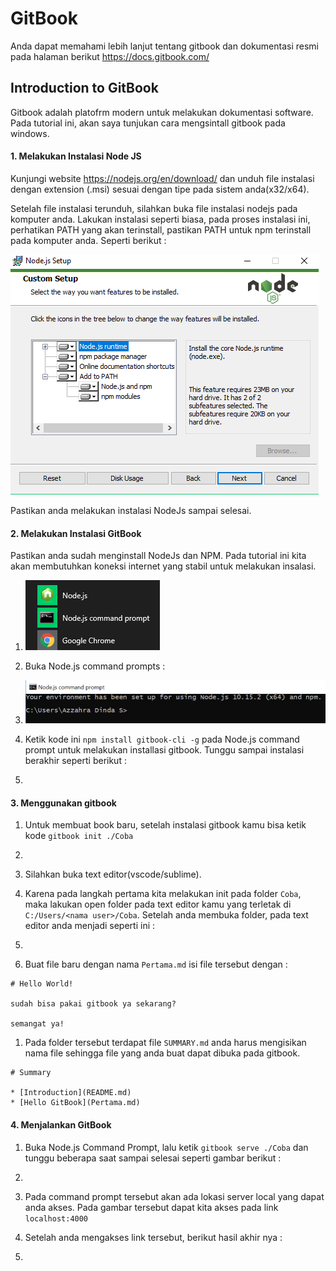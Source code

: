 # GitBook
Anda dapat memahami lebih lanjut tentang gitbook dan dokumentasi resmi pada halaman berikut https://docs.gitbook.com/

## Introduction to GitBook
Gitbook adalah platofrm modern untuk melakukan dokumentasi software. Pada tutorial ini, akan saya tunjukan cara mengsintall gitbook
pada windows.

#### 1. Melakukan Instalasi Node JS
Kunjungi website https://nodejs.org/en/download/ dan unduh file instalasi dengan extension (.msi) sesuai dengan tipe pada sistem anda(x32/x64).

Setelah file instalasi terunduh, silahkan buka file instalasi nodejs pada komputer anda. Lakukan instalasi seperti biasa, pada proses instalasi ini, perhatikan PATH yang akan terinstall, pastikan PATH untuk npm terinstall pada komputer anda. Seperti berikut :

![PATH Setting](No4.PNG)

Pastikan anda melakukan instalasi NodeJs sampai selesai.

#### 2. Melakukan Instalasi GitBook
Pastikan anda sudah menginstall NodeJs dan NPM. Pada tutorial ini kita akan membutuhkan koneksi internet yang stabil untuk melakukan insalasi.
1. ![Node.js Command Prompt 1](No5.png)

1. Buka Node.js command prompts :

1. ![Node.js Command Prompt 2](No2.PNG)

1. Ketik kode ini `npm install gitbook-cli -g` pada Node.js command prompt untuk melakukan installasi gitbook. Tunggu sampai instalasi berakhir seperti berikut :

1. 


#### 3. Menggunakan gitbook
1. Untuk membuat book baru, setelah instalasi gitbook kamu bisa ketik kode `gitbook init ./Coba`

1.

1. Silahkan buka text editor(vscode/sublime).

1. Karena pada langkah pertama kita melakukan init pada folder `Coba`, maka lakukan open folder pada text editor kamu yang terletak di ``C:/Users/<nama user>/Coba``. Setelah anda membuka folder, pada text editor anda menjadi seperti ini :
1.

1. Buat file baru dengan nama `Pertama.md` isi file tersebut dengan :

```
# Hello World!

sudah bisa pakai gitbook ya sekarang?

semangat ya!

```

1. Pada folder tersebut terdapat file ```SUMMARY.md``` anda harus mengisikan nama file sehingga file yang anda buat dapat dibuka pada gitbook.

```
# Summary

* [Introduction](README.md)
* [Hello GitBook](Pertama.md)

```

#### 4. Menjalankan GitBook
1. Buka Node.js Command Prompt, lalu ketik `gitbook serve ./Coba` dan tunggu beberapa saat sampai selesai seperti gambar berikut :

1.

1. Pada command prompt tersebut akan ada lokasi server local yang dapat anda akses. Pada gambar tersebut dapat kita akses pada link ```localhost:4000```

1. Setelah anda mengakses link tersebut, berikut hasil akhir nya :

1. 
